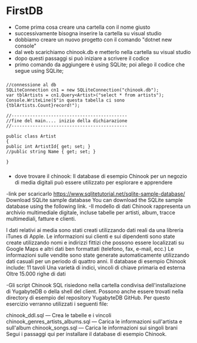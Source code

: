 # FirstDB
- Come prima cosa creare una cartella con il nome giusto
- successivamente bisogna inserire la cartella su visual studio
- dobbiamo creare un nuovo progetto con il comando "dotnet new console"
- dal web scarichiamo chinook.db e metterlo nella cartella su visual studio
- dopo questi passaggi si può iniziare a scrivere il codice
- primo comando da aggiungere è using SQLite;
 poi allego il codice che segue
 using SQLite;


###


    //connessione al db
    SQLiteConnection cn1 = new SQLiteConnection("chinook.db");
    var tblArtists = cn1.Query<Artist>("select * from artists");
    Console.WriteLine($"in questa tabella ci sono {tblArtists.Count}record!");

    //--------------------------------------------
    //fine del main.... inizio della dichiarazione
    //--------------------------------------------

    public class Artist
    {
    public int ArtistId{ get; set; }
    //public string Name { get; set; }

    }
 
###  
  
  - dove trovare il chinook:
  Il database di esempio Chinook per un negozio di media digitali può essere utilizzato per esplorare e apprendere 

-link per scaricarlo https://www.sqlitetutorial.net/sqlite-sample-database/ Download SQLite sample database You can download the SQLite sample database using the following link.
-Il modello di dati Chinook rappresenta un archivio multimediale digitale, incluse tabelle per artisti, album, tracce multimediali, fatture e clienti.

 I dati relativi ai media sono stati creati utilizzando dati reali da una libreria iTunes di Apple.
 Le informazioni sui clienti e sui dipendenti sono state create utilizzando nomi e indirizzi fittizi che possono essere localizzati su Google Maps e altri dati ben      formattati (telefono, fax, e-mail, ecc.)
 Le informazioni sulle vendite sono state generate automaticamente utilizzando dati casuali per un periodo di quattro anni.
 Il database di esempio Chinook include:
 11 tavoli
 Una varietà di indici, vincoli di chiave primaria ed esterna
 Oltre 15.000 righe di dati
 
-Gli script Chinook SQL risiedono nella cartella condivisa dell'installazione di YugabyteDB o della shell del client. Possono anche essere trovati nella directory di     esempio del repository YugabyteDB GitHub. Per questo esercizio verranno utilizzati i seguenti file:

 chinook_ddl.sql — Crea le tabelle e i vincoli
 chinook_genres_artists_albums.sql — Carica le informazioni sull'artista e sull'album
 chinook_songs.sql — Carica le informazioni sui singoli brani
 Segui i passaggi qui per installare il database di esempio Chinook.
